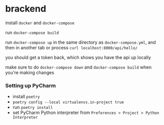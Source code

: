 # brackend

install `docker` and `docker-compose`

run `docker-compose build`

run  `docker-compose up` in the same directory as `docker-compose.yml`, and then in another tab or process `curl localhost:8000/api/hello/`

you should get a token back, which shows you have the api up locally

make sure to do `docker-compose down` and `docker-compose build` when you're making changes

### Setting up PyCharm
- install `poetry`
- `poetry config --local virtualenvs.in-project true`
- run `poetry install`
- set PyCharm Python interpreter from `Preferences > Project > Python Interpreter` 

